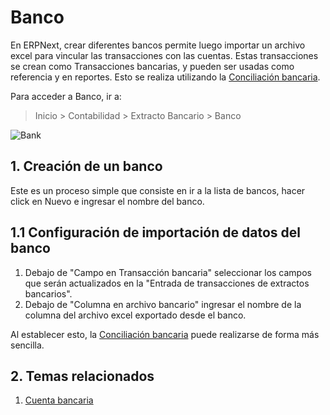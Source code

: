 <!-- add-breadcrumbs -->
# Banco

En ERPNext, crear diferentes bancos permite luego importar un archivo excel para vincular las transacciones con las cuentas. Estas transacciones se crean como Transacciones bancarias, y pueden ser usadas como referencia y en reportes. Esto se realiza utilizando la [Conciliación bancaria](/docs/user/manual/es/accounts/bank-reconciliation).

Para acceder a Banco, ir a:
> Inicio > Contabilidad > Extracto Bancario > Banco

![Bank](/docs/assets/img/accounts/bank.png)

## 1. Creación de un banco
Este es un proceso simple que consiste en ir a la lista de bancos, hacer click en Nuevo e ingresar el nombre del banco.

## 1.1 Configuración de importación de datos del banco

1. Debajo de "Campo en Transacción bancaria" seleccionar los campos que serán actualizados en la "Entrada de transacciones de extractos bancarios".
1. Debajo de "Columna en archivo bancario" ingresar el nombre de la columna del archivo excel exportado desde el banco.

Al establecer esto, la [Conciliación bancaria](/docs/user/manual/es/accounts/bank-reconciliation) puede realizarse de forma más sencilla.

## 2. Temas relacionados
1. [Cuenta bancaria](/docs/user/manual/es/accounts/bank-account)
